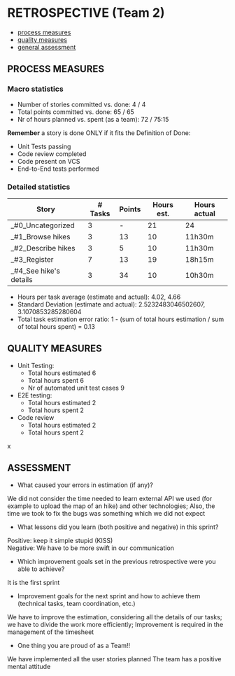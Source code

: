 RETROSPECTIVE (Team 2)
=====================================

- [process measures](#process-measures)
- [quality measures](#quality-measures)
- [general assessment](#assessment)

## PROCESS MEASURES 

### Macro statistics

- Number of stories committed vs. done:  4 / 4
- Total points committed vs. done: 65 / 65
- Nr of hours planned vs. spent (as a team): 72 / 75:15

**Remember** a story is done ONLY if it fits the Definition of Done:
 
- Unit Tests passing 
- Code review completed
- Code present on VCS
- End-to-End tests performed


### Detailed statistics

| Story  | # Tasks | Points | Hours est. | Hours actual |
|--------|---------|--------|------------|--------------|
| _#0_Uncategorized  |    3     |  -    |     21      |        24   |
| _#1_Browse hikes   |    3     |  13     |      10      |          11h30m    |
| _#2_Describe hikes      |   3      |    5    |      10      |       11h30m       |
_#3_Register      |    7     |    13    |     19       |      18h15m        |
_#4_See hike's details     |    3     |     34   |     10       |         10h30m     |
   


- Hours per task average (estimate and actual): 4.02, 4.66
- Standard Deviation (estimate and actual): 2.5232483046502607, 3.1070853285280604
- Total task estimation error ratio: 1 - (sum of total hours estimation / sum of total hours spent) = 0.13 

  
## QUALITY MEASURES 

- Unit Testing:
  - Total hours estimated 6
  - Total hours spent 6
  - Nr of automated unit test cases 9
- E2E testing:
  - Total hours estimated 2
  - Total hours spent 2
- Code review 
  - Total hours estimated 2
  - Total hours spent 2
  
x

## ASSESSMENT

- What caused your errors in estimation (if any)?

We did not consider the time needed to learn external API we used (for example to upload the map of an hike) and other technologies; Also, the time we took to fix the bugs was something which we did not expect

- What lessons did you learn (both positive and negative) in this sprint?

Positive: keep it simple stupid (KISS)   
Negative: We have to be more swift in our communication

- Which improvement goals set in the previous retrospective were you able to achieve? 

It is the first sprint
  

- Improvement goals for the next sprint and how to achieve them (technical tasks, team coordination, etc.)

We have to improve the estimation, considering all the details of our tasks; we have to divide the work more efficiently; Improvement is required in the management of the timesheet

- One thing you are proud of as a Team!!

We have implemented all the user stories planned
The team has a positive mental attitude
